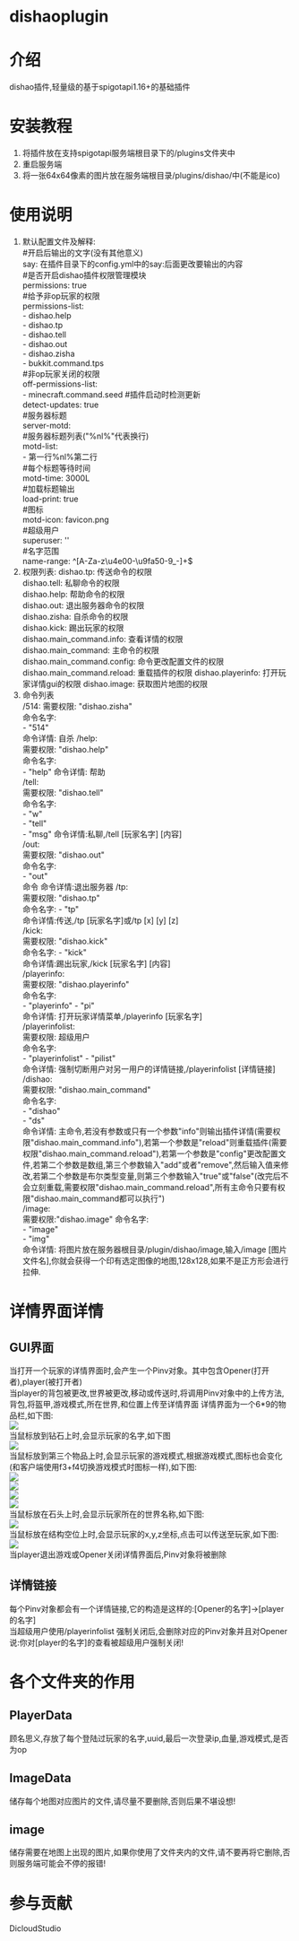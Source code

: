 # dishaoplugin

# 介绍
dishao插件,轻量级的基于spigotapi1.16+的基础插件

# 安装教程

1.  将插件放在支持spigotapi服务端根目录下的/plugins文件夹中
2.  重启服务端
3.  将一张64x64像素的图片放在服务端根目录/plugins/dishao/中(不能是ico)

# 使用说明

1. 默认配置文件及解释:  
   \#开启后输出的文字(没有其他意义)  
   say: 在插件目录下的config.yml中的say:后面更改要输出的内容  
   \#是否开启dishao插件权限管理模块  
   permissions: true  
   \#给予非op玩家的权限  
   permissions-list:  
   \- dishao.help  
   \- dishao.tp  
   \- dishao.tell  
   \- dishao.out  
   \- dishao.zisha  
   \- bukkit.command.tps  
   \#非op玩家关闭的权限  
   off-permissions-list:  
   \- minecraft.command.seed
   \#插件启动时检测更新  
   detect-updates: true  
   \#服务器标题  
   server-motd:  
   \#服务器标题列表("%nl%"代表换行)  
   motd-list:  
   \- 第一行%nl%第二行  
   \#每个标题等待时间  
   motd-time: 3000L  
   \#加载标题输出  
   load-print: true  
   \#图标  
   motd-icon: favicon.png  
   \#超级用户  
   superuser: ''  
   \#名字范围  
   name-range: ^[A-Za-z\u4e00-\u9fa50-9_\-]+$  
2. 权限列表:
   dishao.tp: 传送命令的权限   
   dishao.tell:  私聊命令的权限  
   dishao.help:  帮助命令的权限  
   dishao.out:  退出服务器命令的权限  
   dishao.zisha:  自杀命令的权限  
   dishao.kick:  踢出玩家的权限  
   dishao.main_command.info:  查看详情的权限  
   dishao.main_command:  主命令的权限  
   dishao.main_command.config:  命令更改配置文件的权限  
   dishao.main_command.reload:  重载插件的权限
   dishao.playerinfo: 打开玩家详情gui的权限
   dishao.image: 获取图片地图的权限
3. 命令列表  
   /514:
   需要权限: "dishao.zisha"  
   命令名字:  
   \- "514"  
   命令详情: 自杀
   /help:  
   需要权限: "dishao.help"  
   命令名字:  
   \- "help"
   命令详情: 帮助  
   /tell:  
   需要权限: "dishao.tell"  
   命令名字:  
   \- "w"  
   \- "tell"  
   \- "msg"
   命令详情:私聊,/tell [玩家名字] [内容]  
   /out:  
   需要权限: "dishao.out"  
   命令名字:  
   \- "out"  
   命令
   命令详情:退出服务器
   /tp:  
   需要权限: "dishao.tp"  
   命令名字:
   \- "tp"  
   命令详情:传送,/tp [玩家名字]或/tp [x] [y] [z]   
   /kick:  
   需要权限: "dishao.kick"  
   命令名字:
   \- "kick"  
   命令详情:踢出玩家,/kick [玩家名字] [内容]  
   /playerinfo:  
   需要权限: "dishao.playerinfo"  
   命令名字:  
   \- "playerinfo"
   \- "pi"  
   命令详情: 打开玩家详情菜单,/playerinfo [玩家名字]  
   /playerinfolist:  
   需要权限: 超级用户  
   命令名字:  
   \- "playerinfolist"
   \- "pilist"  
   命令详情: 强制切断用户对另一用户的详情链接,/playerinfolist [详情链接]  
   /dishao:  
   需要权限: "dishao.main_command"  
   命令名字:  
   \- "dishao"  
   \- "ds"  
   命令详情: 主命令,若没有参数或只有一个参数"info"则输出插件详情(需要权限"dishao.main_command.info"),若第一个参数是"reload"则重载插件(需要权限"dishao.main_command.reload"),若第一个参数是"config"更改配置文件,若第二个参数是数组,第三个参数输入"add"或者"remove",然后输入值来修改,若第二个参数是布尔类型变量,则第三个参数输入"true"或"false"(改完后不会立刻重载,需要权限"dishao.main_command.reload",所有主命令只要有权限"dishao.main_command都可以执行")  
   /image:  
   需要权限:"dishao.image"
   命令名字:  
   \- "image"  
   \- "img"  
   命令详情: 将图片放在服务器根目录/plugin/dishao/image,输入/image [图片文件名],你就会获得一个印有选定图像的地图,128x128,如果不是正方形会进行拉伸.
# 详情界面详情
## GUI界面
当打开一个玩家的详情界面时,会产生一个Pinv对象。其中包含Opener(打开者),player(被打开者)  
当player的背包被更改,世界被更改,移动或传送时,将调用Pinv对象中的上传方法,背包,将盔甲,游戏模式,所在世界,和位置上传至详情界面
详情界面为一个6*9的物品栏,如下图:  
![](./playerinfogui.png)  
当鼠标放到钻石上时,会显示玩家的名字,如下图  
![](./name.png)  
当鼠标放到第三个物品上时,会显示玩家的游戏模式,根据游戏模式,图标也会变化(和客户端使用f3+f4切换游戏模式时图标一样),如下图:  
![](./0.png)  
![](./1.png)  
![](./2.png)  
![](./3.png)  
当鼠标放在石头上时,会显示玩家所在的世界名称,如下图:  
![](world.png)  
当鼠标放在结构空位上时,会显示玩家的x,y,z坐标,点击可以传送至玩家,如下图:  
![](loc.png)  
当player退出游戏或Opener关闭详情界面后,Pinv对象将被删除
## 详情链接
每个Pinv对象都会有一个详情链接,它的构造是这样的:[Opener的名字]->[player的名字]  
当超级用户使用/playerinfolist 强制关闭后,会删除对应的Pinv对象并且对Opener说:你对[player的名字]的查看被超级用户强制关闭!  

# 各个文件夹的作用
## PlayerData
顾名思义,存放了每个登陆过玩家的名字,uuid,最后一次登录ip,血量,游戏模式,是否为op
## ImageData
储存每个地图对应图片的文件,请尽量不要删除,否则后果不堪设想!
## image
储存需要在地图上出现的图片,如果你使用了文件夹内的文件,请不要再将它删除,否则服务端可能会不停的报错!
# 参与贡献

DicloudStudio

